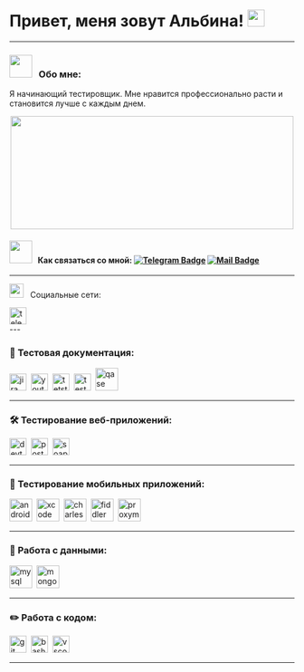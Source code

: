 # Привет, меня зовут Альбина! <img src="https://media.giphy.com/media/v1.Y2lkPTc5MGI3NjExNm1vZ2pqbzdjZTF2NWVxZGI5cHpraDM3YmllNnQ5Z2R0MXNhbG9pNCZlcD12MV9pbnRlcm5hbF9naWZfYnlfaWQmY3Q9cw/bg283WKwSbH3i/giphy.gif" width="30"/>&nbsp;&nbsp;
---
### <img src="https://media.giphy.com/media/STroE7bTBLTzxQUrZc/giphy.gif" width="40" />&nbsp;&nbsp; Обо мне:

Я начинающий тестировщик. Мне нравится профессионально расти и становится лучше с каждым днем.

<div align="center">
  <img src="https://media.giphy.com/media/v1.Y2lkPTc5MGI3NjExbGIzdWV6dDg4cTUxejV2bGFzY2MxaDd0Zjdyb2k3bzltd3lqdXo4eSZlcD12MV9pbnRlcm5hbF9naWZfYnlfaWQmY3Q9Zw/FcqKy4Kj7XOK0hCW4g/giphy.gif" width="500" height="200"/>
</div>

#### <img src="https://media.giphy.com/media/v1.Y2lkPTc5MGI3NjExcXd3aDVtaGJyOHd3dHF6aTdvbGUwcDNwNHNyNnA0eW9mOTNpcWQyciZlcD12MV9pbnRlcm5hbF9naWZfYnlfaWQmY3Q9cw/GDs9d9ctyvm3KEfyFM/giphy.gif" width="40" />&nbsp;&nbsp; Как связаться со мной: [![Telegram Badge](https://img.shields.io/badge/-@albinaib444-blue?style=flat&logo=Telegram&logoColor=white)](https://t.me/in/albinaib444/) [![Mail Badge](https://img.shields.io/badge/-Mail-blue?style=flat&logo=Mail&logoColor=white)](mailto:miss.400@mail.ru)
---
<img src="https://github.com/SP-XD/SP-XD/blob/main/images/message.gif?raw=true" width="25" />&nbsp;&nbsp; Социальные сети:

  <div id="badges">
    <a href="https://t.me/albinaib444" target="_blank">
      <img src="https://cdn-icons-png.flaticon.com/512/2111/2111646.png" width="30" height="30" alt="telegram" />
    </a>
  </div>
---

### 📁 Тестовая документация:

<div>
  <img src="https://cdn.jsdelivr.net/gh/devicons/devicon/icons/jira/jira-original.svg" title="jira" alt="jira" width="30" height="30"/>&nbsp
  <img src="https://upload.wikimedia.org/wikipedia/commons/thumb/8/8d/YouTrack_Icon.svg/1024px-YouTrack_Icon.svg.png?20200803082248" title="youtrack" alt="youtrack" width="30" height="30"/>&nbsp
  <img src="https://codahosted.io/packs/21236/unversioned/assets/LOGO/ba1091c59bab89cd2fd0f289622731fe16113d7b00905abe64759c313a4b73b76c1b0426076ed76cb74752234c734131df46992d5b8b48fc13e264240e4f7119f736cfeb64df36ded54b5cbf6198b9cadedf18dd0cac5c7dbcd16e6336c29363cd1292ba" title="testrail" alt="tetstrail" width="30" height="30"/>&nbsp
  <img src="https://docs.testit.software/images/testit_logo_icon.png" title="test-it" alt="test-it" width="30" height="30"/>&nbsp
  <img src="https://luna1.co/eb0187.png" title="qase" alt="qase" width="40" height="40"/>&nbsp
</div>

---

### 🛠 Тестирование веб-приложений:

<div>
  <img src="https://d33wubrfki0l68.cloudfront.net/38b5c953a4667366685d55db55d057c86db1fc54/a0fdc/static/acae6b24d940347661ca901ea07f47c1/chrome-dev-logo-icon.png" title="devtools" alt="devtools" width="30" height="30"/>&nbsp
  <img src="https://seeklogo.com/images/P/postman-logo-0087CA0D15-seeklogo.com.png" title="postman" alt="postman" width="30" height="30"/>&nbsp
  <img src="https://static0.smartbear.co/smartbearbrand/media/images/home/soapui-icon.svg" title="soapui" alt="soapui" width="30" height="30"/>&nbsp
</div>

---

### 📱 Тестирование мобильных приложений:

<div>
  <img src="https://cdn.jsdelivr.net/gh/devicons/devicon/icons/androidstudio/androidstudio-original.svg" title="android-studio" alt="android-studio" width="40" height="40"/>&nbsp
  <img src="https://cdn.jsdelivr.net/gh/devicons/devicon/icons/xcode/xcode-original.svg" title="xcode" alt="xcode" width="40" height="40"/>&nbsp
  <img src="https://cdn.icon-icons.com/icons2/3053/PNG/512/charles_proxy_macos_bigsur_icon_190302.png" title="charles-proxy" alt="charles-proxy" width="40" height="40"/>&nbsp
  <img src="https://www.megaleechers.com/storage/Fiddler-Everywhere-Icon.png" title="fiddler" alt="fiddler" width="40" height="40"/>&nbsp
  <img src="https://pbs.twimg.com/profile_images/1589614420766126080/slAIVDtr_400x400.jpg" title="proxyman" alt="proxyman" width="40" height="40"/>&nbsp
</div>


---

### 💾 Работа с данными:

<div>
  <img src="https://cdn.jsdelivr.net/gh/devicons/devicon/icons/mysql/mysql-original.svg" title="mysql" alt="mysql" width="40" height="40"/>&nbsp
  <img src="https://cdn.jsdelivr.net/gh/devicons/devicon/icons/mongodb/mongodb-original.svg" title="mongodb" alt="mongodb" width="40" height="40"/>&nbsp
</div>

---

### ✏️ Работа с кодом:

<div>
  <img src="https://cdn.jsdelivr.net/gh/devicons/devicon/icons/git/git-original.svg" title="git" alt="git" width="30" height="30"/>&nbsp
  <img src="https://upload.wikimedia.org/wikipedia/commons/thumb/4/4b/Bash_Logo_Colored.svg/1024px-Bash_Logo_Colored.svg.png?20180723054350" title="bash" alt="bash" width="30" height="30"/>&nbsp
  <img src="https://cdn.jsdelivr.net/gh/devicons/devicon/icons/vscode/vscode-original.svg" title="vscode" alt="vscode" width="30" height="30"/>&nbsp
  
</div>

---
